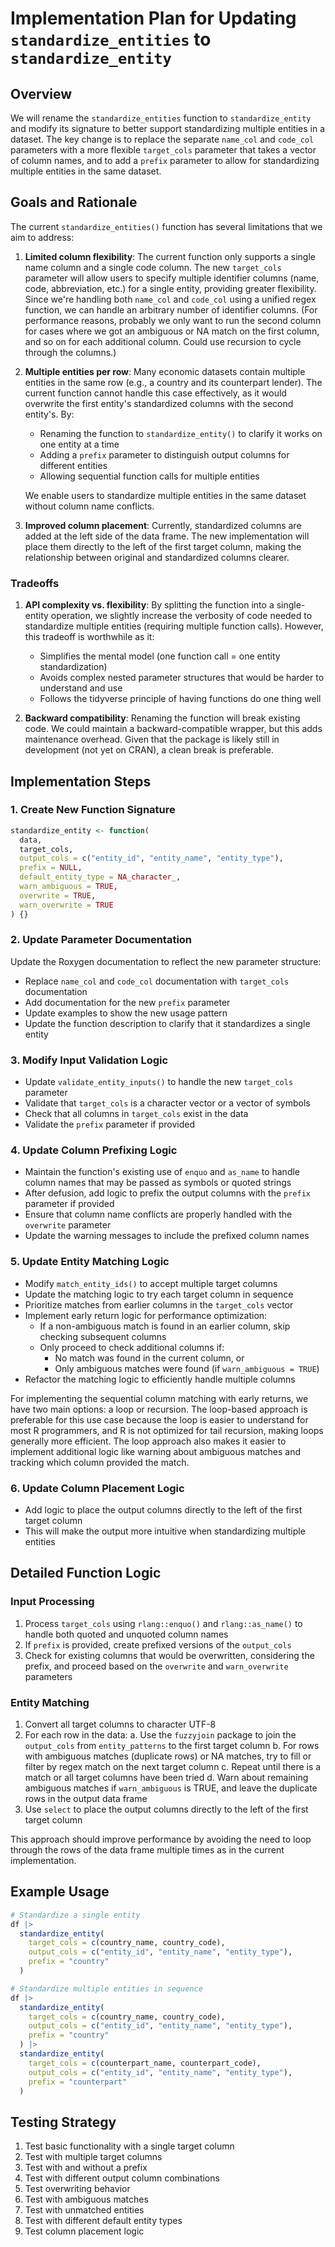 # Implementation Plan for Updating `standardize_entities` to `standardize_entity`

## Overview

We will rename the `standardize_entities` function to `standardize_entity` and modify its signature to better support standardizing multiple entities in a dataset. The key change is to replace the separate `name_col` and `code_col` parameters with a more flexible `target_cols` parameter that takes a vector of column names, and to add a `prefix` parameter to allow for standardizing multiple entities in the same dataset.

## Goals and Rationale

The current `standardize_entities()` function has several limitations that we aim to address:

1. **Limited column flexibility**: The current function only supports a single name column and a single code column. The new `target_cols` parameter will allow users to specify multiple identifier columns (name, code, abbreviation, etc.) for a single entity, providing greater flexibility. Since we're handling both `name_col` and `code_col` using a unified regex function, we can handle an arbitrary number of identifier columns. (For performance reasons, probably we only want to run the second column for cases where we got an ambiguous or NA match on the first column, and so on for each additional column. Could use recursion to cycle through the columns.)

2. **Multiple entities per row**: Many economic datasets contain multiple entities in the same row (e.g., a country and its counterpart lender). The current function cannot handle this case effectively, as it would overwrite the first entity's standardized columns with the second entity's. By:

   - Renaming the function to `standardize_entity()` to clarify it works on one entity at a time
   - Adding a `prefix` parameter to distinguish output columns for different entities
   - Allowing sequential function calls for multiple entities

   We enable users to standardize multiple entities in the same dataset without column name conflicts.

3. **Improved column placement**: Currently, standardized columns are added at the left side of the data frame. The new implementation will place them directly to the left of the first target column, making the relationship between original and standardized columns clearer.

### Tradeoffs

1. **API complexity vs. flexibility**: By splitting the function into a single-entity operation, we slightly increase the verbosity of code needed to standardize multiple entities (requiring multiple function calls). However, this tradeoff is worthwhile as it:

   - Simplifies the mental model (one function call = one entity standardization)
   - Avoids complex nested parameter structures that would be harder to understand and use
   - Follows the tidyverse principle of having functions do one thing well

2. **Backward compatibility**: Renaming the function will break existing code. We could maintain a backward-compatible wrapper, but this adds maintenance overhead. Given that the package is likely still in development (not yet on CRAN), a clean break is preferable.

## Implementation Steps

### 1. Create New Function Signature

```r
standardize_entity <- function(
  data,
  target_cols,
  output_cols = c("entity_id", "entity_name", "entity_type"),
  prefix = NULL,
  default_entity_type = NA_character_,
  warn_ambiguous = TRUE,
  overwrite = TRUE,
  warn_overwrite = TRUE
) {}
```

### 2. Update Parameter Documentation

Update the Roxygen documentation to reflect the new parameter structure:

- Replace `name_col` and `code_col` documentation with `target_cols` documentation
- Add documentation for the new `prefix` parameter
- Update examples to show the new usage pattern
- Update the function description to clarify that it standardizes a single entity

### 3. Modify Input Validation Logic

- Update `validate_entity_inputs()` to handle the new `target_cols` parameter
- Validate that `target_cols` is a character vector or a vector of symbols
- Check that all columns in `target_cols` exist in the data
- Validate the `prefix` parameter if provided

### 4. Update Column Prefixing Logic

- Maintain the function's existing use of `enquo` and `as_name` to handle column names that may be passed as symbols or quoted strings
- After defusion, add logic to prefix the output columns with the `prefix` parameter if provided
- Ensure that column name conflicts are properly handled with the `overwrite` parameter
- Update the warning messages to include the prefixed column names

### 5. Update Entity Matching Logic

- Modify `match_entity_ids()` to accept multiple target columns
- Update the matching logic to try each target column in sequence
- Prioritize matches from earlier columns in the `target_cols` vector
- Implement early return logic for performance optimization:
  - If a non-ambiguous match is found in an earlier column, skip checking subsequent columns
  - Only proceed to check additional columns if:
    - No match was found in the current column, or
    - Only ambiguous matches were found (if `warn_ambiguous = TRUE`)
- Refactor the matching logic to efficiently handle multiple columns

For implementing the sequential column matching with early returns, we have two main options: a loop or recursion. The loop-based approach is preferable for this use case because the loop is easier to understand for most R programmers, and R is not optimized for tail recursion, making loops generally more efficient. The loop approach also makes it easier to implement additional logic like warning about ambiguous matches and tracking which column provided the match.

### 6. Update Column Placement Logic

- Add logic to place the output columns directly to the left of the first target column
- This will make the output more intuitive when standardizing multiple entities

## Detailed Function Logic

### Input Processing

1. Process `target_cols` using `rlang::enquo()` and `rlang::as_name()` to handle both quoted and unquoted column names
2. If `prefix` is provided, create prefixed versions of the `output_cols`
3. Check for existing columns that would be overwritten, considering the prefix, and proceed based on the `overwrite` and `warn_overwrite` parameters

### Entity Matching

1. Convert all target columns to character UTF-8
2. For each row in the data:
   a. Use the `fuzzyjoin` package to join the `output_cols` from `entity_patterns` to the first target column
   b. For rows with ambiguous matches (duplicate rows) or NA matches, try to fill or filter by regex match on the next target column
   c. Repeat until there is a match or all target columns have been tried
   d. Warn about remaining ambiguous matches if `warn_ambiguous` is TRUE, and leave the duplicate rows in the output data frame
3. Use `select` to place the output columns directly to the left of the first target column

This approach should improve performance by avoiding the need to loop through the rows of the data frame multiple times as in the current implementation.

## Example Usage

```r
# Standardize a single entity
df |>
  standardize_entity(
    target_cols = c(country_name, country_code),
    output_cols = c("entity_id", "entity_name", "entity_type"),
    prefix = "country"
  )

# Standardize multiple entities in sequence
df |>
  standardize_entity(
    target_cols = c(country_name, country_code),
    output_cols = c("entity_id", "entity_name", "entity_type"),
    prefix = "country"
  ) |>
  standardize_entity(
    target_cols = c(counterpart_name, counterpart_code),
    output_cols = c("entity_id", "entity_name", "entity_type"),
    prefix = "counterpart"
  )
```

## Testing Strategy

1. Test basic functionality with a single target column
2. Test with multiple target columns
3. Test with and without a prefix
4. Test with different output column combinations
5. Test overwriting behavior
6. Test with ambiguous matches
7. Test with unmatched entities
8. Test with different default entity types
9. Test column placement logic
